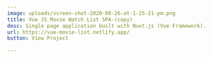 ```yaml
---
image: uploads/screen-shot-2020-08-26-at-1-25-21-pm.png
title: Vue JS Movie Watch List SPA-(copy)
desc: Single page application built with Nuxt.js (Vue Framework).
url: https://vue-movie-list.netlify.app/
button: View Project

---
```

